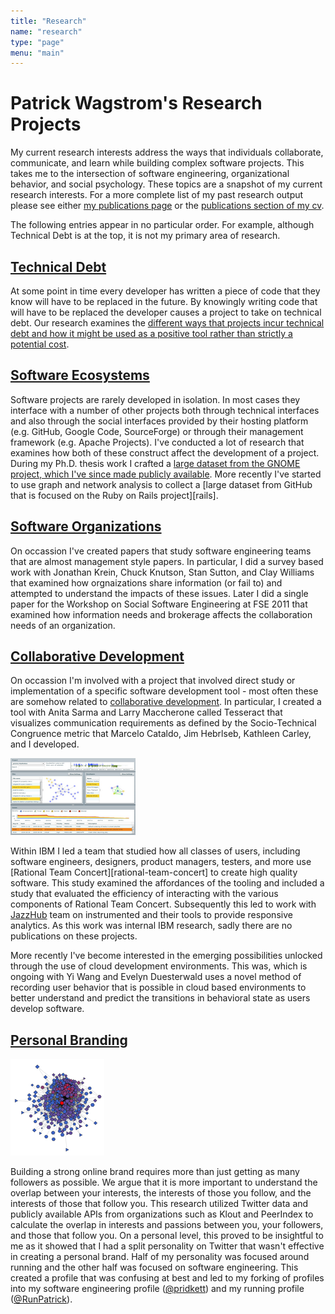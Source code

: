 ```yaml
---
title: "Research"
name: "research"
type: "page"
menu: "main"
---
```


Patrick Wagstrom's Research Projects
====================================

My current research interests address the ways that individuals
collaborate, communicate, and learn while building complex software
projects. This takes me to the intersection of software engineering,
organizational behavior, and social psychology. These topics are a
snapshot of my current research interests. For a more complete list of
my past research output please see either
[my publications page][publications] or the
[publications section of my cv][cv-publications].

The following entries appear in no particular order. For example,
although Technical Debt is at the top, it is not my primary area of
research.

[Technical Debt][technical-debt]
--------------------------------

At some point in time every developer has written a piece of code that
they know will have to be replaced in the future. By knowingly writing
code that will have to be replaced the developer causes a project to
take on technical debt. Our research examines the
[different ways that projects incur technical debt and how it might be used as a positive tool rather than strictly a potential cost][technical-debt].

[Software Ecosystems][gnome]
---------------------------

Software projects are rarely developed in isolation. In most cases
they interface with a number of other projects both through technical
interfaces and also through the social interfaces provided by their
hosting platform (e.g. GitHub, Google Code, SourceForge) or through
their management framework (e.g. Apache Projects). I've conducted a
lot of research that examines how both of these construct affect the
development of a project. During my Ph.D. thesis work I crafted a
[large dataset from the GNOME project, which I've since made publicly available][gnome]. More
recently I've started to use graph and network analysis to collect a
[large dataset from GitHub that is focused on the Ruby on Rails project][rails].
 
[Software Organizations][software-organizations]
---------------------------------------

On occassion I've created papers that study software engineering teams
that are almost management style papers. In particular, I did a survey
based work with Jonathan Krein, Chuck Knutson, Stan Sutton, and Clay
Williams that examined how orgnaizations share information (or fail
to) and attempted to understand the impacts of these issues. Later I
did a single paper for the Workshop on Social Software Engineering at
FSE 2011 that examined how information needs and brokerage affects the
collaboration needs of an organization.

[Collaborative Development][collaborative-development]
-------------------------

On occassion I'm involved with a project that involved direct study or
implementation of a specific software development tool - most often
these are somehow related to
[collaborative development][collaborative-development]. In particular,
I created a tool with Anita Sarma and Larry Maccherone called
Tesseract that visualizes communication requirements as defined by the
Socio-Technical Congruence metric that Marcelo Cataldo, Jim Hebrlseb,
Kathleen Carley, and I developed.

[![](Tesseract.png)][collaborative-development]

Within IBM I led a team that studied how all classes of users,
including software engineers, designers, product managers, testers,
and more use [Rational Team Concert][rational-team-concert] to create
high quality software. This study examined the affordances of the
tooling and included a study that evaluated the efficiency of
interacting with the various components of Rational Team
Concert. Subsequently this led to work with [JazzHub][jazzhub] team on
instrumented and their tools to provide responsive analytics. As this
work was internal IBM research, sadly there are no publications on
these projects.

More recently I've become interested in the emerging possibilities
unlocked through the use of cloud development environments. This was,
which is ongoing with Yi Wang and Evelyn Duesterwald uses a novel
method of recording user behavior that is possible in cloud based
environments to better understand and predict the transitions in
behavioral state as users develop software.

[Personal Branding][personal-branding]
--------------------------------------

[![](PersonalBranding.png)][personal-branding]

Building a strong online brand requires more than just getting as many
followers as possible. We argue that it is more important to
understand the overlap between your interests, the interests of those
you follow, and the interests of those that follow you. This research
utilized Twitter data and publicly available APIs from organizations
such as Klout and PeerIndex to calculate the overlap in interests and
passions between you, your followers, and those that follow you. On a
personal level, this proved to be insightful to me as it showed that I
had a split personality on Twitter that wasn't effective in creating a
personal brand. Half of my personality was focused around running and
the other half was focused on software engineering. This created a
profile that was confusing at best and led to my forking of profiles
into my software engineering profile ([@pridkett][twitter-pridkett])
and my running profile ([@RunPatrick][twitter-runpatrick]).

[publications]: ../publications/
[cv-publications]: ../cv/#publications
[gnome]: gnome/
[technical-debt]: technical-debt/
[personal-branding]: personal-branding/
[collaborative-development]: collaborative-development/
[software-organizations]: software-organizations/
[twitter-pridkett]: https://twitter.com/pridkett/
[twitter-runpatrick]: https://twitter.com/RunPatrick/
[jazzhub]: https://hub.jazz.net/
